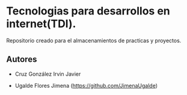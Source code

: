 # Tecnologias para desarrollos en internet(TDI).
Repositorio creado para el almacenamientos de practicas y proyectos.


## Autores
* Cruz González Irvin Javier
- Ugalde Flores Jimena (https://github.com/JimenaUgalde)